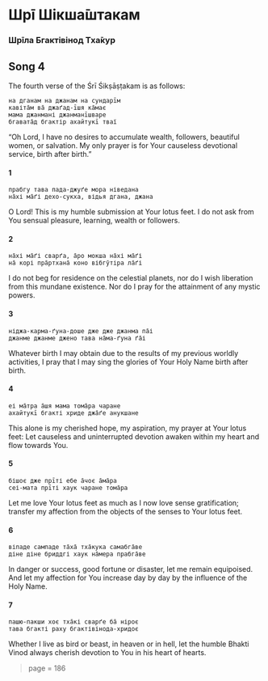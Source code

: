 # Шрī Шікша̄штакам

### Шрīла Бгактівінод Тха̄кур

## Song 4

The fourth verse of the Śrī Śikṣāṣṭakam is as follows:

    на дганам на джанам на сундарīм
    кавіта̄м ва̄ джаґад-īшя ка̄має
    мама джанмані джанманīшваре
    бгавата̄д бгактір ахайтукī тваї

“Oh Lord, I have no desires to accumulate wealth, followers, beautiful women, or salvation. My only prayer is for Your causeless devotional service, birth after birth.”

#### 1

    прабгу тава пада-джуґе мора ніведана
    на̄хі ма̄ґі дехо-сукха, відья дгана, джана

O Lord! This is my humble submission at Your lotus feet. I do not ask from You sensual pleasure, learning, wealth or followers.

#### 2

    на̄хі ма̄ґі сварґа, а̄ро мокша на̄хі ма̄ґі
    на̄ корі пра̄ртхана̄ коно вібгӯтіра ла̄ґі

I do not beg for residence on the celestial planets, nor do I wish liberation from this mundane existence. Nor do I pray for the attainment of any mystic powers.

#### 3

    ніджа-карма-ґуна-доше дже дже джанма па̄і
    джанме джанме джено тава на̄ма-ґуна ґа̄і

Whatever birth I may obtain due to the results of my previous worldly activities, I pray that I may sing the glories of Your Holy Name birth after birth.

#### 4

    еі ма̄тра а̄шя мама тома̄ра чаране
    ахайтукī бгакті хриде джа̄ґе анукшане

This alone is my cherished hope, my aspiration, my prayer at Your lotus feet: Let causeless and uninterrupted devotion awaken within my heart and flow towards You.

#### 5

    бішоє дже прīті ебе а̄чоє а̄ма̄ра
    сеі-мата прīті хаук чаране тома̄ра

Let me love Your lotus feet as much as I now love sense gratification; transfer my affection from the objects of the senses to Your lotus feet.

#### 6

    віпаде сампаде та̄ха̄ тха̄кука самабга̄ве
    діне діне бриддгі хаук на̄мера прабга̄ве

In danger or success, good fortune or disaster, let me remain equipoised. And let my affection for You increase day by day by the influence of the Holy Name.

#### 7

    пашю-пакши хоє тха̄кі сварґе ба̄ ніроє
    тава бгакті раху бгактівінода-хридоє

Whether I live as bird or beast, in heaven or in hell, let the humble Bhakti Vinod always cherish devotion to You in his heart of hearts.


> page = 186